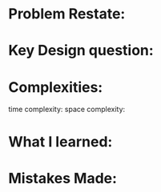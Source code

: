 # Problem Restate:


# Key Design question:


# Complexities:
time complexity:
space complexity:

# What I learned:


# Mistakes Made:

